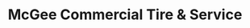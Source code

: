 ---
title: "McGee Commercial Tire & Service"
url: /cantonment/mcgee-commercial-tire-und-service/
shop: Reifen
---